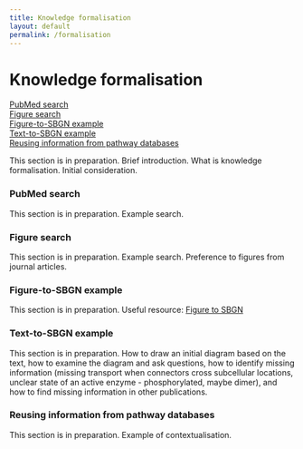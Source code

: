 ```yaml
---
title: Knowledge formalisation
layout: default
permalink: /formalisation
---
```


# Knowledge formalisation

[PubMed search](#pubmed-search)  
[Figure search](#figure-search)  
[Figure-to-SBGN example](#figure-to-sbgn-example)  
[Text-to-SBGN example](#text-to-sbgn-example)  
[Reusing information from pathway databases](#reusing-information-from-pathway-databases)  

This section is in preparation. Brief introduction. What is knowledge formalisation. Initial consideration.

### PubMed search

This section is in preparation. Example search.

### Figure search

This section is in preparation. Example search. Preference to figures from journal articles.

### Figure-to-SBGN example

This section is in preparation. Useful resource: [Figure to SBGN](https://sbgn.github.io/figuretosbgn)

### Text-to-SBGN example

This section is in preparation. How to draw an initial diagram based on the text, how to examine the diagram and ask questions, how to identify missing information (missing transport when connectors cross subcellular locations, unclear state of an active enzyme - phosphorylated, maybe dimer), and how to find missing information in other publications.

### Reusing information from pathway databases

This section is in preparation. Example of contextualisation.
